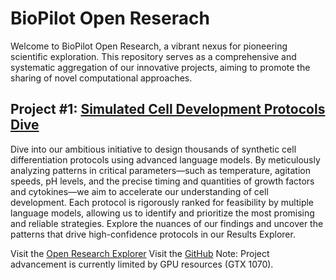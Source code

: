 # BioPilot Open Reserach
Welcome to BioPilot Open Research, a vibrant nexus for pioneering scientific exploration. This repository serves as a comprehensive and systematic aggregation of our innovative projects, aiming to promote the sharing of novel computational approaches.

## Project #1: [Simulated Cell Development Protocols Dive](https://biopilot.net/open_research.html)
Dive into our ambitious initiative to design thousands of synthetic cell differentiation protocols using advanced language models. By meticulously analyzing patterns in critical parameters—such as temperature, agitation speeds, pH levels, and the precise timing and quantities of growth factors and cytokines—we aim to accelerate our understanding of cell development. Each protocol is rigorously ranked for feasibility by multiple language models, allowing us to identify and prioritize the most promising and reliable strategies. Explore the nuances of our findings and uncover the patterns that drive high-confidence protocols in our Results Explorer.

Visit the [Open Research Explorer](https://biopilot.net/open_research.html)
Visit the [GitHub](https://github.com/MIKKELLORENZ/simulated_cell_developmental_protocols)
Note: Project advancement is currently limited by GPU resources (GTX 1070).
